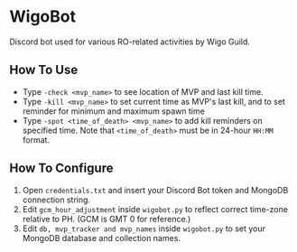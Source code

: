 # WigoBot
Discord bot used for various RO-related activities by Wigo Guild.

## How To Use
- Type `-check <mvp_name>` to see location of MVP and last kill time.
- Type `-kill <mvp_name>` to set current time as MVP's last kill, and to set reminder for minimum and maximum spawn time
- Type `-spot <time_of_death> <mvp_name>` to add kill reminders on specified time. Note that `<time_of_death>` must be in 24-hour `HH:MM` format.

## How To Configure
1. Open `credentials.txt` and insert your Discord Bot token and MongoDB connection string.
2. Edit `gcm_hour_adjustment` inside `wigobot.py` to reflect correct time-zone relative to PH. (GCM is GMT 0 for reference.)
3. Edit `db, mvp_tracker and mvp_names` inside `wigobot.py` to set your MongoDB database and collection names.



